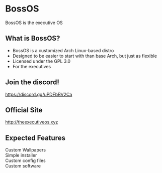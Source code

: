 # BossOS
BossOS is the executive OS

## What is BossOS?
- BossOS is a customized Arch Linux-based distro
- Designed to be easier to start with than base Arch, but just as flexible
- Licensed under the GPL 3.0
- For the executives

## Join the discord!
https://discord.gg/uPDFbRV2Ca

## Official Site
http://theexecutiveos.xyz

## Expected Features
Custom Wallpapers  
Simple installer  
Custom config files  
Custom software  
